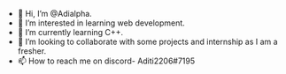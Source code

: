 - 👋 Hi, I’m @Adialpha.
- 👀 I’m interested in learning web development.
- 🌱 I’m currently learning C++.
- 💞️ I’m looking to collaborate with some projects and internship as I am a fresher.
- 📫 How to reach me on discord- Aditi2206#7195

<!---
Adialpha/Adialpha is a ✨ special ✨ repository because its `README.md` (this file) appears on your GitHub profile.
You can click the Preview link to take a look at your changes.
--->
